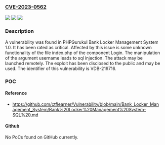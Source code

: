 ### [CVE-2023-0562](https://cve.mitre.org/cgi-bin/cvename.cgi?name=CVE-2023-0562)
![](https://img.shields.io/static/v1?label=Product&message=Bank%20Locker%20Management%20System&color=blue)
![](https://img.shields.io/static/v1?label=Version&message=%3D%201.0%20&color=brighgreen)
![](https://img.shields.io/static/v1?label=Vulnerability&message=CWE-89%20SQL%20Injection&color=brighgreen)

### Description

A vulnerability was found in PHPGurukul Bank Locker Management System 1.0. It has been rated as critical. Affected by this issue is some unknown functionality of the file index.php of the component Login. The manipulation of the argument username leads to sql injection. The attack may be launched remotely. The exploit has been disclosed to the public and may be used. The identifier of this vulnerability is VDB-219716.

### POC

#### Reference
- https://github.com/ctflearner/Vulnerability/blob/main/Bank_Locker_Management_System/Bank%20Locker%20Management%20System-SQL%20.md

#### Github
No PoCs found on GitHub currently.

